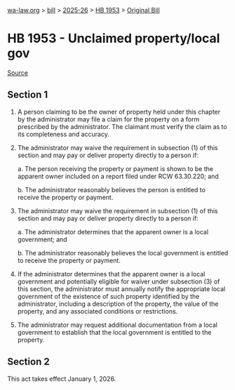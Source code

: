 [wa-law.org](/) > [bill](/bill/) > [2025-26](/bill/2025-26/) > [HB 1953](/bill/2025-26/hb/1953/) > [Original Bill](/bill/2025-26/hb/1953/1/)

# HB 1953 - Unclaimed property/local gov

[Source](http://lawfilesext.leg.wa.gov/biennium/2025-26/Pdf/Bills/House%20Bills/1953.pdf)

## Section 1
1. A person claiming to be the owner of property held under this chapter by the administrator may file a claim for the property on a form prescribed by the administrator. The claimant must verify the claim as to its completeness and accuracy.

2. The administrator may waive the requirement in subsection (1) of this section and may pay or deliver property directly to a person if:

    a. The person receiving the property or payment is shown to be the apparent owner included on a report filed under RCW 63.30.220; and

    b. The administrator reasonably believes the person is entitled to receive the property or payment.

3. The administrator may waive the requirement in subsection (1) of this section and may pay or deliver property directly to a person if:

    a. The administrator determines that the apparent owner is a local government; and

    b. The administrator reasonably believes the local government is entitled to receive the property or payment.

4. If the administrator determines that the apparent owner is a local government and potentially eligible for waiver under subsection (3) of this section, the administrator must annually notify the appropriate local government of the existence of such property identified by the administrator, including a description of the property, the value of the property, and any associated conditions or restrictions.

5. The administrator may request additional documentation from a local government to establish that the local government is entitled to the property.

## Section 2
This act takes effect January 1, 2026.
